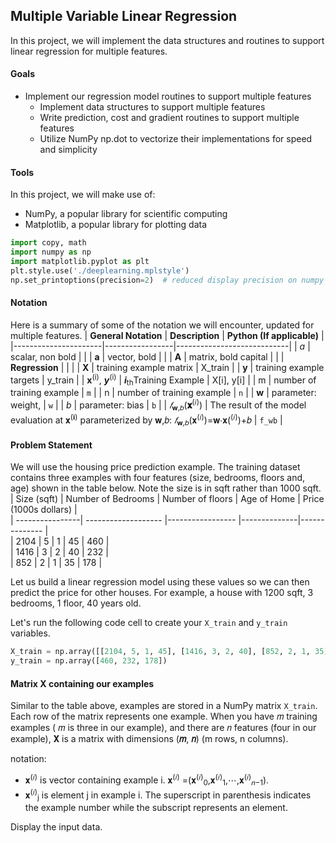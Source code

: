 ## Multiple Variable Linear Regression
In this project, we will implement the data structures and routines to support linear regression for multiple features.
#### Goals
- Implement our regression model routines to support multiple features
    - Implement data structures to support multiple features
    - Write prediction, cost and gradient routines to support multiple features
    - Utilize NumPy np.dot to vectorize their implementations for speed and simplicity
#### Tools
In this project, we will make use of:
- NumPy, a popular library for scientific computing
- Matplotlib, a popular library for plotting data
```python
import copy, math
import numpy as np
import matplotlib.pyplot as plt
plt.style.use('./deeplearning.mplstyle')
np.set_printoptions(precision=2)  # reduced display precision on numpy arrays
```
#### Notation
Here is a summary of some of the notation we will encounter, updated for multiple features.
| **General Notation** | **Description** | **Python (If applicable)** |
|----------------------|-----------------|----------------------------|
| *a* | scalar, non bold | |
| **a** | vector, bold | |
| **A** | matrix, bold capital | |
| **Regression** | | |
| **X** | training example matrix | X_train |
| **y** | training example targets | y_train |
| **x**<sup>(i)</sup>, ***y***<sup>(i)</sup> | ***i***<sub>th</sub>Training Example | X[i], y[i] |
| m | number of training example | `m` |
| n | number of training example | `n` |
| **w** | parameter: weight, | `w` |
| *b* | parameter: bias | `b` |
| *𝑓*<sub>𝐰,𝑏</sub>(**𝐱**<sup>(𝑖)</sup>) | The result of the model evaluation at  𝐱<sup>(𝐢)</sup> parameterized by 𝐰,𝑏: *𝑓*<sub>𝐰,𝑏</sub>(𝐱<sup>(𝑖)</sup>)=𝐰⋅𝐱(<sup>(𝑖)</sup>)+𝑏 | `f_wb` |
#### Problem Statement
We will use the housing price prediction example. The training dataset contains three examples with four features (size, bedrooms, floors and, age) shown in the table below.  Note the size is in sqft rather than 1000 sqft.
| Size (sqft) | Number of Bedrooms  | Number of floors | Age of  Home | Price (1000s dollars)  |   
| ----------------| ------------------- |----------------- |--------------|-------------- |  
| 2104            | 5                   | 1                | 45           | 460           |  
| 1416            | 3                   | 2                | 40           | 232           |  
| 852             | 2                   | 1                | 35           | 178           |  

Let us build a linear regression model using these values so we can then predict the price for other houses. For example, a house with 1200 sqft, 3 bedrooms, 1 floor, 40 years old.  

Let's run the following code cell to create your `X_train` and `y_train` variables.
```python
X_train = np.array([[2104, 5, 1, 45], [1416, 3, 2, 40], [852, 2, 1, 35]])
y_train = np.array([460, 232, 178])
```
#### Matrix X containing our examples
Similar to the table above, examples are stored in a NumPy matrix `X_train`. Each row of the matrix represents one example. When you have 𝑚 training examples ( 𝑚 is three in our example), and there are 𝑛 features (four in our example), 𝐗 is a matrix with dimensions (**𝑚**, **𝑛**) (m rows, n columns).  

notation:
- 𝐱<sup>(𝑖)</sup> is vector containing example i. 𝐱<sup>(𝑖)</sup> =(𝐱<sup>(𝑖)</sup><sub>0</sub>,𝐱<sup>(𝑖)</sup><sub>1</sub>,⋯,𝐱<sup>(𝑖)</sup><sub>𝑛−1</sub>).  
- 𝐱<sup>(𝑖)</sup><sub>j</sub> is element j in example i. The superscript in parenthesis indicates the example number while the subscript represents an element.  

Display the input data.
